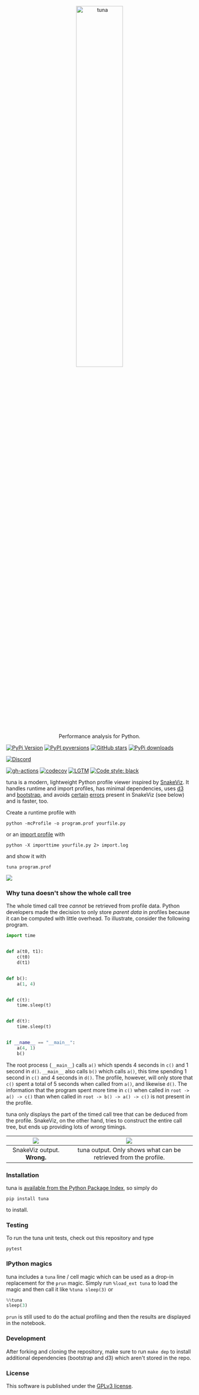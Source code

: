 <p align="center">
  <a href="https://github.com/nschloe/tuna"><img alt="tuna" src="https://nschloe.github.io/tuna/logo-with-text.svg" width="50%"></a>
  <p align="center">Performance analysis for Python.</p>
</p>

[![PyPi Version](https://img.shields.io/pypi/v/tuna.svg?style=flat-square)](https://pypi.org/project/tuna)
[![PyPI pyversions](https://img.shields.io/pypi/pyversions/tuna.svg?style=flat-square)](https://pypi.org/pypi/tuna/)
[![GitHub stars](https://img.shields.io/github/stars/nschloe/tuna.svg?style=flat-square&logo=github&label=Stars&logoColor=white)](https://github.com/nschloe/tuna)
[![PyPi downloads](https://img.shields.io/pypi/dm/tuna.svg?style=flat-square)](https://pypistats.org/packages/tuna)

[![Discord](https://img.shields.io/static/v1?logo=discord&label=chat&message=on%20discord&color=7289da&style=flat-square)](https://discord.gg/hnTJ5MRX2Y)

[![gh-actions](https://img.shields.io/github/workflow/status/nschloe/tuna/ci?style=flat-square)](https://github.com/nschloe/tuna/actions?query=workflow%3Aci)
[![codecov](https://img.shields.io/codecov/c/github/nschloe/tuna.svg?style=flat-square)](https://codecov.io/gh/nschloe/tuna)
[![LGTM](https://img.shields.io/lgtm/grade/python/github/nschloe/tuna.svg?style=flat-square)](https://lgtm.com/projects/g/nschloe/tuna)
[![Code style: black](https://img.shields.io/badge/code%20style-black-000000.svg?style=flat-square)](https://github.com/psf/black)

tuna is a modern, lightweight Python profile viewer inspired by
[SnakeViz](https://github.com/jiffyclub/snakeviz). It handles runtime and import
profiles, has minimal dependencies, uses [d3](https://d3js.org/) and
[bootstrap](https://getbootstrap.com/), and avoids
[certain](https://github.com/jiffyclub/snakeviz/issues/111)
[errors](https://github.com/jiffyclub/snakeviz/issues/112) present in SnakeViz (see
below) and is faster, too.

Create a runtime profile with
```
python -mcProfile -o program.prof yourfile.py
```
or an [import
profile](https://docs.python.org/3/using/cmdline.html#envvar-PYTHONPROFILEIMPORTTIME)
with
```
python -X importtime yourfile.py 2> import.log
```
and show it with
```
tuna program.prof
```

![](https://nschloe.github.io/tuna/screencast.gif)


### Why tuna doesn't show the whole call tree

The whole timed call tree _cannot_ be retrieved from profile data. Python developers
made the decision to only store _parent data_ in profiles because it can be computed
with little overhead. To illustrate, consider the following program.
```python
import time


def a(t0, t1):
    c(t0)
    d(t1)


def b():
    a(1, 4)


def c(t):
    time.sleep(t)


def d(t):
    time.sleep(t)


if __name__ == "__main__":
    a(4, 1)
    b()
```
The root process (`__main__`) calls `a()` which spends 4 seconds in `c()` and 1 second
in `d()`. `__main__` also calls `b()` which calls `a()`, this time spending 1 second in
`c()` and 4 seconds in `d()`. The profile, however, will only store that `c()` spent a
total of 5 seconds when called from `a()`, and likewise `d()`. The information that the
program spent more time in `c()` when called in `root -> a() -> c()` than when called in
`root -> b() -> a() -> c()` is not present in the profile.

tuna only displays the part of the timed call tree that can be deduced from the profile.
SnakeViz, on the other hand, tries to construct the entire call tree, but ends up
providing lots of _wrong_ timings.

| ![](https://nschloe.github.io/tuna/snakeviz-example-wrong.png) | ![](https://nschloe.github.io/tuna/foo.png) |
|:----:|:----:|
| SnakeViz output. **Wrong.** | tuna output. Only shows what can be retrieved from the profile. |

### Installation

tuna is [available from the Python Package Index](https://pypi.org/project/tuna/), so
simply do
```
pip install tuna
```
to install.


### Testing

To run the tuna unit tests, check out this repository and type
```
pytest
```

### IPython magics

tuna includes a `tuna` line / cell magic which can be used as a drop-in replacement for the `prun` magic. Simply run `%load_ext tuna` to load the magic and then call it like `%tuna sleep(3)` or

```python
%%tuna
sleep(3)
```

`prun` is still used to do the actual profiling and then the results are displayed in the notebook.

### Development

After forking and cloning the repository, make sure to run `make dep` to install additional dependencies (bootstrap and d3) which aren't stored in the repo.

### License
This software is published under the [GPLv3 license](https://www.gnu.org/licenses/gpl-3.0.en.html).
